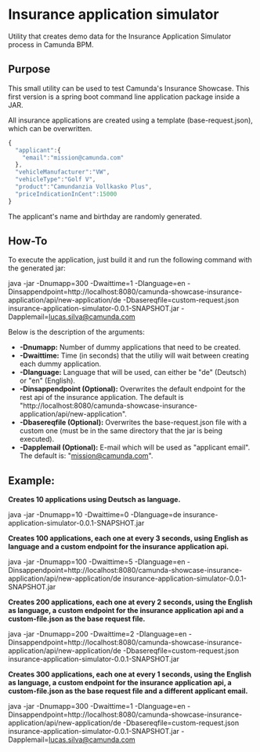 # Insurance application simulator
Utility that creates demo data for the Insurance Application Simulator process in Camunda BPM.

## Purpose

This small utility can be used to test Camunda's Insurance Showcase. This first version is a spring boot command line application package inside a JAR.

All insurance applications are created using a template (base-request.json), which can be overwritten.

```javascript
{
  "applicant":{
    "email":"mission@camunda.com"
  },
  "vehicleManufacturer":"VW",
  "vehicleType":"Golf V",
  "product":"Camundanzia Vollkasko Plus",
  "priceIndicationInCent":15000
}
```

The applicant's name and birthday are randomly generated.

## How-To

To execute the application, just build it and run the following command with the generated jar:

java -jar -Dnumapp=300 -Dwaittime=1 -Dlanguage=en -Dinsappendpoint=http://localhost:8080/camunda-showcase-insurance-application/api/new-application/de -Dbasereqfile=custom-request.json insurance-application-simulator-0.0.1-SNAPSHOT.jar -Dapplemail=lucas.silva@camunda.com

Below is the description of the arguments:

* **-Dnumapp:** Number of dummy applications that need to be created.
* **-Dwaittime:** Time (in seconds) that the utiliy will wait between creating each dummy application.
* **-Dlanguage:** Language that will be used, can either be "de" (Deutsch) or "en" (English).
* **-Dinsappendpoint (Optional):** Overwrites the default endpoint for the rest api of the insurance application. The default is "http://localhost:8080/camunda-showcase-insurance-application/api/new-application".
* **-Dbasereqfile (Optional):** Overwrites the base-request.json file with a custom one (must be in the same directory that the jar is being executed).
* **-Dapplemail (Optional):** E-mail which will be used as "applicant email". The default is: "mission@camunda.com".

## Example:

**Creates 10 applications using Deutsch as language.**

java -jar -Dnumapp=10 -Dwaittime=0 -Dlanguage=de insurance-application-simulator-0.0.1-SNAPSHOT.jar

**Creates 100 applications, each one at every 3 seconds, using English as language and a custom endpoint for the insurance application api.**

java -jar -Dnumapp=100 -Dwaittime=5 -Dlanguage=en -Dinsappendpoint=http://localhost:8080/camunda-showcase-insurance-application/api/new-application/de insurance-application-simulator-0.0.1-SNAPSHOT.jar

**Creates 200 applications, each one at every 2 seconds, using the English as language, a custom endpoint for the insurance application api and a custom-file.json as the base request file.**

java -jar -Dnumapp=200 -Dwaittime=2 -Dlanguage=en -Dinsappendpoint=http://localhost:8080/camunda-showcase-insurance-application/api/new-application/de -Dbasereqfile=custom-request.json insurance-application-simulator-0.0.1-SNAPSHOT.jar

**Creates 300 applications, each one at every 1 seconds, using the English as language, a custom endpoint for the insurance application api, a custom-file.json as the base request file and a different applicant email.**

java -jar -Dnumapp=300 -Dwaittime=1 -Dlanguage=en -Dinsappendpoint=http://localhost:8080/camunda-showcase-insurance-application/api/new-application/de -Dbasereqfile=custom-request.json insurance-application-simulator-0.0.1-SNAPSHOT.jar -Dapplemail=lucas.silva@camunda.com
